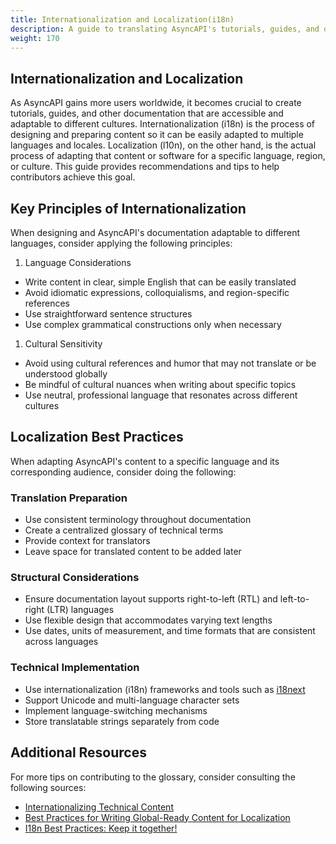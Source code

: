 ```yaml
---
title: Internationalization and Localization(i18n)
description: A guide to translating AsyncAPI's tutorials, guides, and other content in other languages
weight: 170
---
```


## Internationalization and Localization

As AsyncAPI gains more users worldwide, it becomes crucial to create tutorials, guides, and other documentation that are accessible and adaptable to different cultures. Internationalization (i18n) is the process of designing and preparing content so it can be easily adapted to multiple languages and locales. Localization (l10n), on the other hand, is the actual process of adapting that content or software for a specific language, region, or culture. This guide provides recommendations and tips to help contributors achieve this goal.
## Key Principles of Internationalization

When designing and AsyncAPI's documentation adaptable to different languages, consider applying the following principles:

1. Language Considerations

* Write content in clear, simple English that can be easily translated
* Avoid idiomatic expressions, colloquialisms, and region-specific references
* Use straightforward sentence structures
* Use complex grammatical constructions only when necessary

1. Cultural Sensitivity

* Avoid using cultural references and humor that may not translate or be understood globally
* Be mindful of cultural nuances when writing about specific topics
* Use neutral, professional language that resonates across different cultures

## Localization Best Practices

When adapting AsyncAPI's content to a specific language and its corresponding audience, consider doing the following:

### Translation Preparation

* Use consistent terminology throughout documentation
* Create a centralized glossary of technical terms
* Provide context for translators
* Leave space for translated content to be added later

### Structural Considerations

* Ensure documentation layout supports right-to-left (RTL) and left-to-right (LTR) languages
* Use flexible design that accommodates varying text lengths
* Use dates, units of measurement, and time formats that are consistent across languages

### Technical Implementation

* Use internationalization (i18n) frameworks and tools such as [i18next](https://www.i18next.com/)
* Support Unicode and multi-language character sets
* Implement language-switching mechanisms
* Store translatable strings separately from code

## Additional Resources

For more tips on contributing to the glossary, consider consulting the following sources:

* [Internationalizing Technical Content](https://www.hireawriter.us/technical-content/internationalizing-technical-content)
* [Best Practices for Writing Global-Ready Content for Localization](https://phrase.com/blog/posts/writing-10-best-practice-tips-on-how-to-write-global-ready-content-for-localization/)
* [I18n Best Practices: Keep it together!](https://localization.blog/2022/05/16/i18n-best-practices-keep-it-together/)
